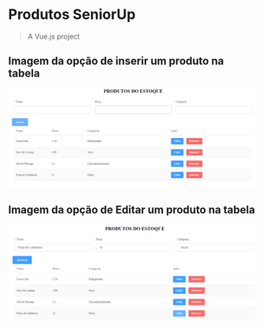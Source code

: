 # Produtos SeniorUp

> A Vue.js project

## Imagem da opção de inserir um produto na tabela


![](/src/imgReadme/inserir.png)

## Imagem da opção de Editar um produto na tabela


![](/src/imgReadme/Editar.png)
